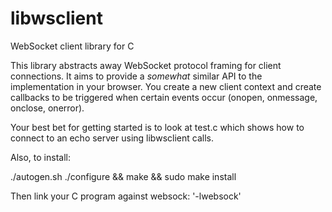libwsclient
===========


WebSocket client library for C

This library abstracts away WebSocket protocol framing for
client connections.  It aims to provide a *somewhat* similar
API to the implementation in your browser.  You create a new
client context and create callbacks to be triggered when
certain events occur (onopen, onmessage, onclose, onerror).

Your best bet for getting started is to look at test.c which shows
how to connect to an echo server using libwsclient calls.

Also, to install:

./autogen.sh
./configure && make && sudo make install

Then link your C program against websock: '-lwebsock'


